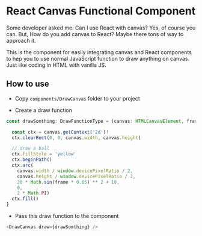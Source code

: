 # React Canvas Functional Component

Some developer asked me: Can I use React with canvas? Yes, of course you can. But, How do you add canvas to React? Maybe there tons of way to approach it.

This is the component for easily integrating canvas and React components to hep you to use normal JavaScript function to draw anything on canvas. Just like coding in HTML with vanilla JS. 

## How to use

- Copy `components/DrawCanvas` folder to your project

- Create a draw function 

```js
const drawSomthing: DrawFunctionType = (canvas: HTMLCanvasElement, frame: number) => {

  const ctx = canvas.getContext('2d')!
  ctx.clearRect(0, 0, canvas.width, canvas.height)

  // draw a ball
  ctx.fillStyle = 'yellow'
  ctx.beginPath()
  ctx.arc(
    canvas.width / window.devicePixelRatio / 2,
    canvas.height / window.devicePixelRatio / 2,
    20 * Math.sin(frame * 0.05) ** 2 + 10,
    0,
    2 * Math.PI)
  ctx.fill()
}

```

- Pass this draw function to the component

```js
<DrawCanvas draw={drawSomthing} />
```